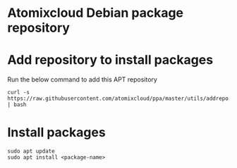 # Atomixcloud Debian package repository

# Add repository to install packages
Run the below command to add this APT repository
```
curl -s https://raw.githubusercontent.com/atomixcloud/ppa/master/utils/addrepo.sh | bash
```
# Install packages
    sudo apt update
    sudo apt install <package-name>

